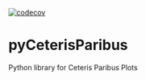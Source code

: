 [![codecov](https://codecov.io/gh/kmichael08/pyCeterisParibus/branch/master/graph/badge.svg)](https://codecov.io/gh/kmichael08/pyCeterisParibus)

# pyCeterisParibus
Python library for Ceteris Paribus Plots
